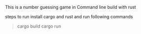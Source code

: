 This is a number guessing game in Command line build with rust

steps to run
install cargo and rust and run following commands

>cargo build
>cargo run
